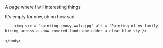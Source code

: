 <html lang = "en">
	<head>
		<meta charset = "UTF-8">
		<title>Space to think</title>
	</head>
	<body>
		<p>A page where I will interesting things</p>
		<p>It's empty for now, oh no how sad</p>
		
		<img src = 'painting-snowy-walk.jpg' alt = 'Painting of my family hiking across a snow covered landscape under a clear blue sky'/>
		
	</body>
</html>
